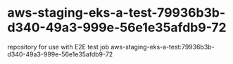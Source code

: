 # aws-staging-eks-a-test-79936b3b-d340-49a3-999e-56e1e35afdb9-72
repository for use with E2E test job aws-staging-eks-a-test:79936b3b-d340-49a3-999e-56e1e35afdb9-72
